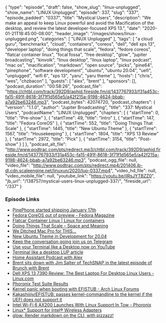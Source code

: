 {
  "type": "episode",
  "draft": false,
  "show_slug": "linux-unplugged",
  "show_name": "LINUX Unplugged",
  "episode": 337,
  "slug": "337",
  "episode_padded": "0337",
  "title": "Mystical Users",
  "description": "We make an appeal to keep Linux powerful and avoid the Macification of the desktop, and review the latest developer-focused XPS 13.",
  "date": "2020-01-21T18:45:00-08:00",
  "header_image": "/images/shows/linux-unplugged.png",
  "categories": [
    "LINUX Unplugged"
  ],
  "tags": [
    "a cloud guru",
    "benchmarks",
    "cloud",
    "containers",
    "coreos",
    "dell",
    "dell xps 13",
    "developer laptop",
    "doing things that scale",
    "fedora",
    "fedore coreos",
    "flatcar container linux",
    "focal fossa",
    "free desktop",
    "glow",
    "jupiter broadcasting",
    "kinvolk",
    "linux desktop",
    "linux laptop",
    "linux podcast",
    "mac os",
    "macification",
    "markdown",
    "open source",
    "picks",
    "pine64",
    "pinephone",
    "software development",
    "ubuntu",
    "ubuntu 20.04",
    "uefi",
    "unplugged",
    "wifi 6",
    "xps 13",
    "yaru",
    "yaru theme"
  ],
  "hosts": [
    "chris",
    "wes",
    "chzbacon"
  ],
  "guests": [
    "alex",
    "brent"
  ],
  "sponsors": [],
  "podcast_duration": "00:58:26",
  "podcast_file": "https://chtbl.com/track/392D9/aphid.fireside.fm/d/1437767933/f31a453c-fa15-491f-8618-3f71f1d565e5/a42f215a-9198-4624-bbab-a7a92be63246.mp3",
  "podcast_bytes": 42074720,
  "podcast_chapters": {
    "version": "1.1.0",
    "author": "Jupiter Broadcasting",
    "title": "337: Mystical Users",
    "podcastName": "LINUX Unplugged",
    "chapters": [
      {
        "startTime": 0,
        "title": "Pre-show"
      },
      {
        "startTime": 49,
        "title": "Intro"
      },
      {
        "startTime": 147,
        "title": "Fedora CoreOS"
      },
      {
        "startTime": 552,
        "title": "Doing Things That Scale"
      },
      {
        "startTime": 1445,
        "title": "New Ubuntu Theme"
      },
      {
        "startTime": 1567,
        "title": "Housekeeping"
      },
      {
        "startTime": 1804,
        "title": "XPS 13 Review"
      },
      {
        "startTime": 2972,
        "title": "Pick"
      },
      {
        "startTime": 3154,
        "title": "Post-show"
      }
    ]
  },
  "podcast_alt_file": "http://www.podtrac.com/pts/redirect.mp3/chtbl.com/track/392D9/aphid.fireside.fm/d/1437767933/f31a453c-fa15-491f-8618-3f71f1d565e5/a42f215a-9198-4624-bbab-a7a92be63246.mp3",
  "podcast_ogg_file": null,
  "video_file": "http://www.podtrac.com/pts/redirect.mp4/201406.jb-dl.cdn.scaleengine.net/linuxun/2020/lup-0337.mp4",
  "video_hd_file": null,
  "video_mobile_file": null,
  "youtube_link": "https://youtu.be/jlRsJYTBZZ0",
  "jb_url": "/138757/mystical-users-linux-unplugged-337/",
  "fireside_url": "/337"
}


### Episode Links

  * [PinePhone started shipping January 17th](https://www.pine64.org/2020/01/15/pinephones-start-shipping-all-you-want-to-know/ "PinePhone started shipping January 17th")
  * [Fedora CoreOS out of preview - Fedora Magazine](https://fedoramagazine.org/fedora-coreos-out-of-preview/ "Fedora CoreOS out of preview - Fedora Magazine")
  * [Flatcar Container Linux | Linux for containers](https://www.flatcar-linux.org/ "Flatcar Container Linux | Linux for containers")
  * [Doing Things That Scale – Space and Meaning](https://blogs.gnome.org/tbernard/2020/01/17/doing-things-that-scale/?utm_name=iossmf "Doing Things That Scale – Space and Meaning")
  * [We Ditched Mac Pro for THIS…](https://youtu.be/P2dACq3F_W4 "We Ditched Mac Pro for THIS…")
  * [New Ubuntu Theme in Development for 20.04](https://ubuntu.com/blog/new-ubuntu-theme-in-development-for-20-04 "New Ubuntu Theme in Development for 20.04")
  * [Keep the conversation going join us on Telegram](https://jupiterbroadcasting.com/telegram "Keep the conversation going join us on Telegram")
  * [Use your Terminal like a Desktop now on YouTube](https://www.youtube.com/watch?v=bBHVlqCK96w "Use your Terminal like a Desktop now on YouTube")
  * [Terminal like a desktop LUP article](https://linuxunplugged.com/articles/build-your-own-desktop-in-the-terminal "Terminal like a desktop LUP article")
  * [Home Assistant Podcast with Alex](https://hasspodcast.io/ha061/ "Home Assistant Podcast with Alex")
  * [Brent sits down with Jim Salter of TechSNAP in the latest episode of Brunch with Brent](https://extras.show/48 "Brent sits down with Jim Salter of TechSNAP in the latest episode of Brunch with Brent")
  * [Dell XPS 13 7390 Review: The Best Laptop For Desktop Linux Users - Linux.com](https://www.linux.com/articles/dell-xps-13-7390-review-the-best-laptop-for-desktop-linux-user/ "Dell XPS 13 7390 Review: The Best Laptop For Desktop Linux Users - Linux.com")
  * [Phoronix Test Suite Results](https://openbenchmarking.org/result/2001201-HU-XPS13202027 "Phoronix Test Suite Results")
  * [Kernel panic when booting with EFISTUB - Arch Linux Forums](https://bbs.archlinux.org/viewtopic.php?id=232150&p=2 "Kernel panic when booting with EFISTUB - Arch Linux Forums")
  * [Kakashiiiiy/EFISTUB: passes kernel-commandline to the kernel if the UEFI does not support it](https://github.com/Kakashiiiiy/EFISTUB/ "Kakashiiiiy/EFISTUB: passes kernel-commandline to the kernel if the UEFI does not support it")
  * [Intel Wi-Fi 6 AX200 Launches With Linux Support In Tow - Phoronix](https://www.phoronix.com/scan.php?page=news_item&px=Intel-WiFi-6-AX200-Cyclone-Peak "Intel Wi-Fi 6 AX200 Launches With Linux Support In Tow - Phoronix")
  * [Linux* Support for Intel® Wireless Adapters](https://www.intel.com/content/www/us/en/support/articles/000005511/network-and-io/wireless-networking.html "Linux* Support for Intel® Wireless Adapters")
  * [glow: Render markdown on the CLI, with pizzazz!](https://github.com/charmbracelet/glow "glow: Render markdown on the CLI, with pizzazz!")


